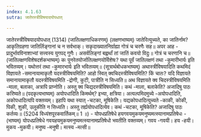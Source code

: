 ```yaml
---
index: 4.1.63
sutra: जातेरस्त्रीविषयादयोपधात्

---
```

 जातेरस्त्रीविषयादयोपधात् (1314) (जातिलक्षणाधिकरणम्) (लक्षणभाष्यम्) जातेरित्युच्यते, का जातिर्नाम? आकृतिग्रहणा जातिर्लिङ्गानां च न सर्वभाक्। सकृदाख्यातनिर्ग्राह्या गोत्रं च चरणैः सह॥ अपर आह - प्रादुर्भावविनाशाभ्यां सत्त्वस्य युगपद् गुणैः। असर्वलिङ्गां बह्वर्थां तां जातिं कवयो विदुः॥ गोत्रं च चरणानि च॥ (जातिलक्षणविशेषदर्शकभाष्यम्) कः पुनरेतयोर्जातिलक्षणयोर्विशेषः? यथा पूर्वं जातिलक्षणं तथा -कुमारीभार्यः इति भवितव्यम्। यथोत्तरं तथा -कुमारभार्यः इति भवितव्यम्॥ (सूत्रार्थबोधकभाष्यम्) अथास्त्रीविषयादिति कथमिदं विज्ञायते -समानायामाकृतौ यदस्त्रीविषयमिति? आहो स्वित् क्वचिदस्त्रीविषयमिति? किं चातः? यदि विज्ञायते समानायामाकृतौ यदस्त्रीविषयमिति -द्रोणी, कुटी, पात्रीति न सिध्यति॥ अथ विज्ञायते क्व चिदस्त्रीविषयमिति -माला, बलाका, अत्रापि प्राप्नोति। अस्तु क्व चिद्यदस्त्रीविषयमिति। कथं -माला, बलाकेति? अजादिषु पाठः करिष्यते॥ (पदकृत्यभाष्यम्) अयोपधादिति किमर्थम्? इभ्या, क्षत्रिया। अत्यल्पमिदमुच्ये -अयोपधादिति, अकोपधादित्यपि वक्तव्यम्। इहापि यथा स्यात् -चटका, मूषिकेति। यद्यकोपधादित्युच्यते -काकी, कोकी, पिकी, शुकी, उलूकीति न सिध्यति। अस्तु तर्ह्ययोपधादित्येव। कथं -चटका, मूषिकेति? अजादिषु पाठः कर्तव्यः॥ (5204 विध्यंशपूरकवार्तिकम्॥ 1 ॥) - योपधप्रतिषेधे हयगवयमुकयमनुष्यमत्स्यानामप्रतिषेधः - (भाष्यम्) योपधप्रतिषेधे गवयहयमुकयमनुष्यमत्स्यानामप्रतिषेधो भवतीति वक्तव्यम्। गवय -गवयी। हय -हयी। मुकय -मुकयी। मनुष्य -मनुषी। मत्स्य -मत्सी॥ 